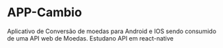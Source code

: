 # APP-Cambio
Aplicativo  de Conversão de moedas para Android e IOS sendo consumido de uma API web de Moedas. Estudano API em react-native 
